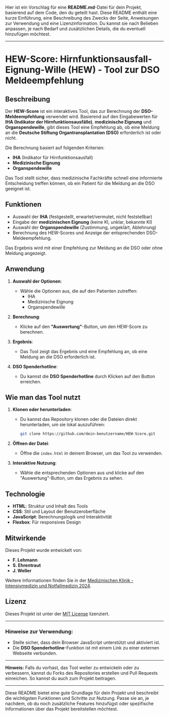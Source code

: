 Hier ist ein Vorschlag für eine **README.md**-Datei für dein Projekt, basierend auf dem Code, den du geteilt hast. Diese README enthält eine kurze Einführung, eine Beschreibung des Zwecks der Seite, Anweisungen zur Verwendung und eine Lizenzinformation. Du kannst sie nach Belieben anpassen, je nach Bedarf und zusätzlichen Details, die du eventuell hinzufügen möchtest.

---

# HEW-Score: Hirnfunktionsausfall-Eignung-Wille (HEW) - Tool zur DSO Meldeempfehlung

## Beschreibung

Der **HEW-Score** ist ein interaktives Tool, das zur Berechnung der **DSO-Meldeempfehlung** verwendet wird. Basierend auf den Eingabewerten für **IHA (Indikator der Hirnfunktionsausfälle)**, **medizinische Eignung** und **Organspendewille**, gibt dieses Tool eine Empfehlung ab, ob eine Meldung an die **Deutsche Stiftung Organtransplantation (DSO)** erforderlich ist oder nicht.

Die Berechnung basiert auf folgenden Kriterien:
- **IHA** (Indikator für Hirnfunktionsausfall)
- **Medizinische Eignung**
- **Organspendewille**

Das Tool stellt sicher, dass medizinische Fachkräfte schnell eine informierte Entscheidung treffen können, ob ein Patient für die Meldung an die DSO geeignet ist.

## Funktionen

- Auswahl der **IHA** (festgestellt, erwartet/vermutet, nicht feststellbar)
- Eingabe der **medizinischen Eignung** (keine KI, unklar, bekannte KI)
- Auswahl der **Organspendewille** (Zustimmung, ungeklärt, Ablehnung)
- Berechnung des HEW-Scores und Anzeige der entsprechenden DSO-Meldeempfehlung.

Das Ergebnis wird mit einer Empfehlung zur Meldung an die DSO oder ohne Meldung angezeigt.

## Anwendung

1. **Auswahl der Optionen**: 
   - Wähle die Optionen aus, die auf den Patienten zutreffen:
     - IHA
     - Medizinische Eignung
     - Organspendewille

2. **Berechnung**: 
   - Klicke auf den **"Auswertung"**-Button, um den HEW-Score zu berechnen.
   
3. **Ergebnis**: 
   - Das Tool zeigt das Ergebnis und eine Empfehlung an, ob eine Meldung an die DSO erforderlich ist.

4. **DSO Spenderhotline**: 
   - Du kannst die **DSO Spenderhotline** durch Klicken auf den Button erreichen.

## Wie man das Tool nutzt

1. **Klonen oder herunterladen**:
   - Du kannst das Repository klonen oder die Dateien direkt herunterladen, um sie lokal auszuführen:
     ```bash
     git clone https://github.com/dein-benutzername/HEW-Score.git
     ```
   
2. **Öffnen der Datei**:
   - Öffne die `index.html` in deinem Browser, um das Tool zu verwenden.

3. **Interaktive Nutzung**:
   - Wähle die entsprechenden Optionen aus und klicke auf den "Auswertung"-Button, um das Ergebnis zu sehen.

## Technologie

- **HTML**: Struktur und Inhalt des Tools
- **CSS**: Stil und Layout der Benutzeroberfläche
- **JavaScript**: Berechnungslogik und Interaktivität
- **Flexbox**: Für responsives Design

## Mitwirkende

Dieses Projekt wurde entwickelt von:

- **F. Lehmann**
- **S. Ehrentraut**
- **J. Weller**

Weitere Informationen finden Sie in der [Medizinischen Klinik - Intensivmedizin und Notfallmedizin 2024](https://www.intensivmedizinischewochenschrift.de).

## Lizenz

Dieses Projekt ist unter der [MIT License](LICENSE) lizenziert.

---

### Hinweise zur Verwendung:

- Stelle sicher, dass dein Browser JavaScript unterstützt und aktiviert ist.
- Die **DSO Spenderhotline**-Funktion ist mit einem Link zu einer externen Webseite verbunden.

---

**Hinweis:** Falls du vorhast, das Tool weiter zu entwickeln oder zu verbessern, kannst du Forks des Repositories erstellen und Pull Requests einreichen. So kannst du auch zum Projekt beitragen.

---

Diese README bietet eine gute Grundlage für dein Projekt und beschreibt die wichtigsten Funktionen und Schritte zur Nutzung. Passe sie an, je nachdem, ob du noch zusätzliche Features hinzufügst oder spezifische Informationen über das Projekt bereitstellen möchtest.
